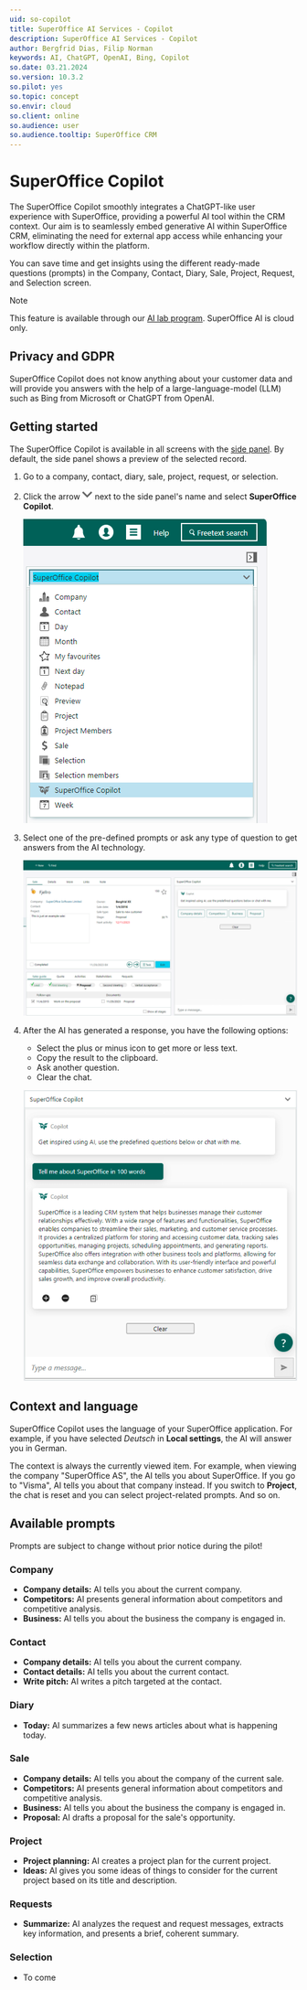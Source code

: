 ```yaml
---
uid: so-copilot
title: SuperOffice AI Services - Copilot
description: SuperOffice AI Services - Copilot
author: Bergfrid Dias, Filip Norman
keywords: AI, ChatGPT, OpenAI, Bing, Copilot
so.date: 03.21.2024
so.version: 10.3.2
so.pilot: yes
so.topic: concept
so.envir: cloud
so.client: online
so.audience: user
so.audience.tooltip: SuperOffice CRM
---
```


# SuperOffice Copilot

The SuperOffice Copilot smoothly integrates a ChatGPT-like user experience with SuperOffice, providing a powerful AI tool within the CRM context. Our aim is to seamlessly embed generative AI within SuperOffice CRM, eliminating the need for external app access while enhancing your workflow directly within the platform.

You can save time and get insights using the different ready-made questions (prompts) in the Company, Contact, Diary, Sale, Project, Request, and Selection screen.

> [!NOTE]
> This feature is available through our [AI lab program][2]. SuperOffice AI is cloud only.

## Privacy and GDPR

SuperOffice Copilot does not know anything about your customer data and will provide you answers with the help of a large-language-model (LLM) such as Bing from Microsoft or ChatGPT from OpenAI.

## Getting started

The SuperOffice Copilot is available in all screens with the [side panel][1]. By default, the side panel shows a preview of the selected record.

1. Go to a company, contact, diary, sale, project, request, or selection.

1. Click the arrow ![icon][img1] next to the side panel's name and select **SuperOffice Copilot**.

    ![Enable SuperOffice Copilot -screenshot][img2]

1. Select one of the pre-defined prompts or ask any type of question to get answers from the AI technology.

    ![SuperOffice Copilot on a sale -screenshot][img3]

1. After the AI has generated a response, you have the following options:

    * Select the plus or minus icon to get more or less text.
    * Copy the result to the clipboard.
    * Ask another question.
    * Clear the chat.

    ![SuperOffice Copilot on a sale -screenshot][img4]

## Context and language

SuperOffice Copilot uses the language of your SuperOffice application. For example, if you have selected *Deutsch* in **Local settings**, the AI will answer you in German.

The context is always the currently viewed item. For example, when viewing the company "SuperOffice AS", the AI tells you about SuperOffice. If you go to "Visma", AI tells you about that company instead. If you switch to **Project**, the chat is reset and you can select project-related prompts. And so on.

## Available prompts

Prompts are subject to change without prior notice during the pilot!

### Company

* **Company details:** AI tells you about the current company.
* **Competitors:** AI presents general information about competitors and competitive analysis.
* **Business:** AI tells you about the business the company is engaged in.

### Contact

* **Company details:** AI tells you about the current company.
* **Contact details:** AI tells you about the current contact.
* **Write pitch:** AI writes a pitch targeted at the contact.

### Diary

* **Today:** AI summarizes a few news articles about what is happening today.

### Sale

* **Company details:** AI tells you about the company of the current sale.
* **Competitors:** AI presents general information about competitors and competitive analysis.
* **Business:** AI tells you about the business the company is engaged in.
* **Proposal:** AI drafts a proposal for the sale's opportunity.

### Project

* **Project planning:** AI creates a project plan for the current project.
* **Ideas:** AI gives you some ideas of things to consider for the current project based on its title and description.

### Requests

* **Summarize:** AI analyzes the request and request messages, extracts key information, and presents a brief, coherent summary.

### Selection

* To come

<!-- Referenced links -->
[1]: ../../learn/getting-started/main-screen/side-panel.md
[2]: https://community.superoffice.com/en/product-releases/pilot-programs/current-pilot-programs/ai-lab/

<!-- Referenced image -->
[img1]: ../../../../common/icons/dropdown-icon.png
[img2]: ../../../media/loc/en/ai/copilot-in-sidepanel-list.png
[img3]: ../../../media/loc/en/ai/copilot-on-sale.png
[img4]: ../../../media/loc/en/ai/copilot-about-superoffice.png
